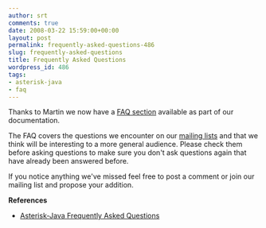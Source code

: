```yaml
---
author: srt
comments: true
date: 2008-03-22 15:59:00+00:00
layout: post
permalink: frequently-asked-questions-486
slug: frequently-asked-questions
title: Frequently Asked Questions
wordpress_id: 486
tags:
- asterisk-java
- faq
---
```



Thanks to Martin we now have a [FAQ section](http://asterisk-java.org/faq) available as part of our documentation.



The FAQ covers the questions we encounter on our [mailing lists](http://asterisk-java.org/development/mail-lists.html) and that we think will be interesting to a more general audience. Please check them before asking questions to make sure you don't ask questions again that have already been answered before.



If you notice anything we've missed feel free to post a comment or join our mailing list and propose your addition.





**References**






  * [Asterisk-Java Frequently Asked Questions](http://asterisk-java.org/development/faq.html)


